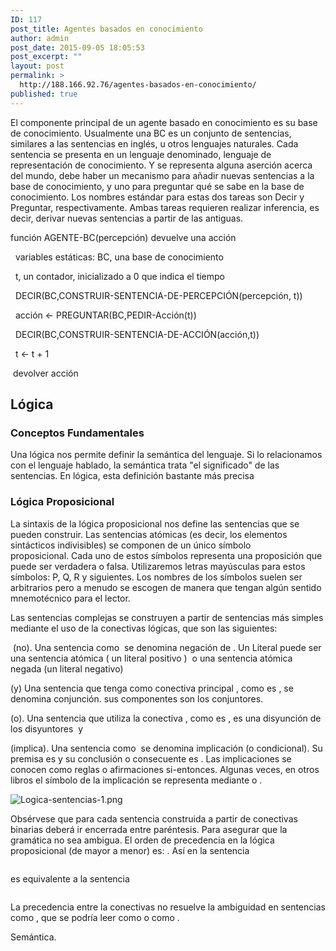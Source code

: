 ```yaml
---
ID: 117
post_title: Agentes basados en conocimiento
author: admin
post_date: 2015-09-05 18:05:53
post_excerpt: ""
layout: post
permalink: >
  http://188.166.92.76/agentes-basados-en-conocimiento/
published: true
---
```

<p class="c0 c8">El componente principal de un agente basado en conocimiento es su base de conocimiento. Usualmente una BC es un conjunto de sentencias, similares a las sentencias en inglés, u otros lenguajes naturales. Cada sentencia se presenta en un lenguaje denominado, lenguaje de representación de conocimiento. Y se representa alguna aserción acerca del mundo, debe haber un mecanismo para añadir nuevas sentencias a la base de conocimiento, y uno para preguntar qué se sabe en la base de conocimiento. Los nombres estándar para estas dos tareas son <span class="c10">Decir y Preguntar</span>, respectivamente. Ambas tareas requieren realizar inferencia, es decir, derivar nuevas sentencias a partir de las antiguas.</p>
<p class="c0"><span class="c2">funci</span><span class="c1">ó</span><span class="c2">n AGENTE</span><span class="c1">-</span><span class="c2">BC</span><span class="c1">(</span><span class="c2">percepci</span><span class="c1">ó</span><span class="c2">n</span><span class="c1">)</span><span class="c2"> devuelve una acci</span><span class="c1">ón</span></p>
<p class="c0"><span class="c2">  variables </span><span class="c9">estáticas</span><span class="c1">:</span><span class="c2"> BC</span><span class="c1">,</span><span class="c2"> una </span><span class="c9 c14">base</span><span class="c2"> de conocimiento</span></p>
<p class="c0"><span class="c2">  t</span><span class="c1">,</span><span class="c2"> un contador</span><span class="c1">,</span><span class="c2"> inicializado a </span><span class="c9 c13">0</span><span class="c2"> que indica el tiempo</span></p>
<p class="c0"><span class="c2">  DECIR</span><span class="c1">(</span><span class="c2">BC</span><span class="c1">,</span><span class="c2">CONSTRUIR</span><span class="c1">-</span><span class="c2">SENTENCIA</span><span class="c1">-</span><span class="c2">DE</span><span class="c1">-</span><span class="c9">PERCEPCIÓN</span><span class="c1">(</span><span class="c2">percepci</span><span class="c1">ó</span><span class="c2">n</span><span class="c1">,</span><span class="c2"> t</span><span class="c1">))</span></p>
<p class="c0"><span class="c2">  acci</span><span class="c1">ó</span><span class="c2">n </span><span class="c1">&lt;-</span><span class="c2"> PREGUNTAR</span><span class="c1">(</span><span class="c2">BC</span><span class="c1">,</span><span class="c2">PEDIR</span><span class="c1">-</span><span class="c9 c11">Acci</span><span class="c1">ó</span><span class="c2">n</span><span class="c1">(</span><span class="c2">t</span><span class="c1">))</span></p>
<p class="c0"><span class="c2">  DECIR</span><span class="c1">(</span><span class="c2">BC</span><span class="c1">,</span><span class="c2">CONSTRUIR</span><span class="c1">-</span><span class="c2">SENTENCIA</span><span class="c1">-</span><span class="c2">DE</span><span class="c1">-</span><span class="c9">ACCIÓN</span><span class="c1">(</span><span class="c2">acci</span><span class="c1">ó</span><span class="c2">n</span><span class="c1">,</span><span class="c2">t</span><span class="c1">))</span></p>
<p class="c0"><span class="c2">  t </span><span class="c1">&lt;-</span><span class="c2"> t </span><span class="c1">+</span><span class="c2"> 1</span></p>
<p class="c0"><span class="c2"> devolver acci</span><span class="c1">ón</span></p>

<h2 class="c0"><a name="h.v5f3cgmu5twp"></a>Lógica</h2>
<h3 class="c0"><a name="h.h3a6qh3q7yb5"></a>Conceptos Fundamentales</h3>
<p class="c0">Una lógica nos permite definir la semántica del lenguaje. Si lo relacionamos con el lenguaje hablado, la semántica trata "el significado" de las sentencias. En lógica, esta definición bastante más precisa</p>

<h3 class="c0"><a name="h.lybsj0n51c7y"></a>Lógica Proposicional</h3>
<p class="c0">La sintaxis de la lógica proposicional nos define las sentencias que se pueden construir. Las sentencias atómicas (es decir, los elementos sintácticos indivisibles) se componen de un único<span class="c7"> símbolo proposicional.</span> Cada uno de estos símbolos representa una proposición que puede ser verdadera o falsa. Utilizaremos letras mayúsculas para estos símbolos: P, Q, R y siguientes. Los nombres de los símbolos suelen ser arbitrarios pero a menudo se escogen de manera que tengan algún sentido mnemotécnico para el lector.</p>
<p class="c0">Las sentencias complejas se construyen a partir de sentencias más simples mediante el uso de la conectivas lógicas, que son las siguientes:</p>
<p class="c0"><img src="https://www.google.com/chart?cht=tx&amp;chf=bg,s,FFFFFF00&amp;chco=000000&amp;chl=%5Cneg%7B%7D" alt="" /> (no). Una sentencia como <img src="https://www.google.com/chart?cht=tx&amp;chf=bg,s,FFFFFF00&amp;chco=000000&amp;chl=%5Cneg%7B%7D%7BW%7D_%7B1%2C3%7D" alt="" /> se denomina <span class="c7">negación</span> de <img src="https://www.google.com/chart?cht=tx&amp;chf=bg,s,FFFFFF00&amp;chco=000000&amp;chl=%7BW%7D_%7B1%2C3%7D" alt="" />. Un <span class="c7">Literal</span> puede ser una sentencia atómica ( un <span class="c7">literal positivo </span>)  o una sentencia atómica negada (un<span class="c7"> literal negativo</span>)</p>
<p class="c0"><img src="https://www.google.com/chart?cht=tx&amp;chf=bg,s,FFFFFF00&amp;chco=000000&amp;chl=%5Cwedge%7B%7D" alt="" />(y) Una sentencia que tenga como conectiva principal <img src="https://www.google.com/chart?cht=tx&amp;chf=bg,s,FFFFFF00&amp;chco=000000&amp;chl=%5Cwedge%7B%7D" alt="" />, como es <img src="https://www.google.com/chart?cht=tx&amp;chf=bg,s,FFFFFF00&amp;chco=000000&amp;chl=%28%7BW%7D_%7B1%2C3%7D%5Cwedge%7B%7D%5C+%7BH%7D_%7B3%2C1%7D%29" alt="" />, se denomina <span class="c7">conjunción</span>. sus componentes son los <span class="c7">conjuntores</span>.</p>
<p class="c0"><img src="https://www.google.com/chart?cht=tx&amp;chf=bg,s,FFFFFF00&amp;chco=000000&amp;chl=%5Cvee%7B%7D" alt="" />(o). Una sentencia que utiliza la conectiva <img src="https://www.google.com/chart?cht=tx&amp;chf=bg,s,FFFFFF00&amp;chco=000000&amp;chl=%5Cvee%7B%7D" alt="" />, como es <img src="https://www.google.com/chart?cht=tx&amp;chf=bg,s,FFFFFF00&amp;chco=000000&amp;chl=%28%7BW%7D_%7B1%2C3%7D%5Cwedge%7B%7D%5C+%7BH%7D_%7B3%2C1%7D%29%5Cvee%7B%7D%7BW%7D_%7B2%2C2%7D" alt="" />, es una <span class="c7">disyunción</span> de los <span class="c7">disyuntores</span> <img src="https://www.google.com/chart?cht=tx&amp;chf=bg,s,FFFFFF00&amp;chco=000000&amp;chl=%28%7BW%7D_%7B1%2C3%7D%5Cwedge%7B%7D%7BH%7D_%7B3%2C1%7D%29" alt="" /> y <img src="https://www.google.com/chart?cht=tx&amp;chf=bg,s,FFFFFF00&amp;chco=000000&amp;chl=%7BW%7D_%7B2%2C2%7D" alt="" /></p>
<p class="c0"><img src="https://www.google.com/chart?cht=tx&amp;chf=bg,s,FFFFFF00&amp;chco=000000&amp;chl=%5CRightarrow%7B%7D" alt="" />(implica). Una sentencia como <img src="https://www.google.com/chart?cht=tx&amp;chf=bg,s,FFFFFF00&amp;chco=000000&amp;chl=%28%7BW%7D_%7B1%2C3%7D%5Cwedge%7B%7D%7BH%7D_%7B3%2C1%7D%29%5CRightarrow%7B%7D%5Cneg%7B%7D%7BW%7D_%7B2%2C2%7D" alt="" /> se denomina <span class="c7">implicación </span>(o condicional). Su premisa es <img src="https://www.google.com/chart?cht=tx&amp;chf=bg,s,FFFFFF00&amp;chco=000000&amp;chl=%7BW%7D_%7B1%2C3%7D%5Cwedge%7B%7D%7BH%7D_%7B3%2C1%7D" alt="" />y su conclusión o consecuente es <img src="https://www.google.com/chart?cht=tx&amp;chf=bg,s,FFFFFF00&amp;chco=000000&amp;chl=%5Cneg%7B%7D%7BW%7D_%7B2%2C2%7D" alt="" />. Las implicaciones se conocen como <span class="c7">reglas</span> o afirmaciones <span class="c7">si-entonces</span>. Algunas veces, en otros libros el símbolo de la implicación se representa mediante <img src="https://www.google.com/chart?cht=tx&amp;chf=bg,s,FFFFFF00&amp;chco=000000&amp;chl=%5Csupset%7B%7D" alt="" />o <img src="https://www.google.com/chart?cht=tx&amp;chf=bg,s,FFFFFF00&amp;chco=000000&amp;chl=%5Crightarrow%7B%7D" alt="" />.</p>
<p class="c0"><img title="" src="https://lh5.googleusercontent.com/GfSBsKOf8KWlGTuEREZgifenKnY-Ybl7TbEnPkEjZRmFIAyr9kuAk8yMz6XTAy2fiSdybIb9WIw4ad3blIFdaxhV9M__Z7U3iHPeQAxFiDhJ3tp9rxeUVdz6coCrkksfKhzaUI4" alt="Logica-sentencias-1.png" /></p>
<p class="c0">Obsérvese que para cada sentencia construida a partir de conectivas binarias deberá ir encerrada entre paréntesis. Para asegurar que la gramática no sea ambigua. El orden de precedencia en la lógica proposicional (de mayor a menor) es: <img src="https://www.google.com/chart?cht=tx&amp;chf=bg,s,FFFFFF00&amp;chco=000000&amp;chl=%5Cneg%7B%7D%2C%5Cwedge%7B%7D%2C%5Cvee%7B%7D%2C%5CRightarrow%7B%7D%2C%5CLeftrightarrow%7B%7D" alt="" />. Así en la sentencia</p>
<p class="c6 c0"><img src="https://www.google.com/chart?cht=tx&amp;chf=bg,s,FFFFFF00&amp;chco=000000&amp;chl=%5Cneg%7B%7DP%5Cvee%7B%7DQ%5Cwedge%7B%7DR%5CRightarrow%7B%7DS" alt="" /></p>
<p class="c0">es equivalente a la sentencia</p>
<p class="c0 c6"><img src="https://www.google.com/chart?cht=tx&amp;chf=bg,s,FFFFFF00&amp;chco=000000&amp;chl=%28%28%5Cneg%7B%7DP%29%5Cvee%7B%7D%28Q%5Cwedge%7B%7DR%29%29%5CRightarrow%7B%7DS" alt="" /></p>
<p class="c0">La precedencia entre la conectivas no resuelve la ambiguidad en sentencias como <img src="https://www.google.com/chart?cht=tx&amp;chf=bg,s,FFFFFF00&amp;chco=000000&amp;chl=A%5Cwedge%7B%7DB%5Cwedge%7B%7DC" alt="" />, que se podría leer como <img src="https://www.google.com/chart?cht=tx&amp;chf=bg,s,FFFFFF00&amp;chco=000000&amp;chl=%28%28A%5Cwedge%7B%7DB%29%5Cwedge%7B%7DC%29" alt="" />o como <img src="https://www.google.com/chart?cht=tx&amp;chf=bg,s,FFFFFF00&amp;chco=000000&amp;chl=%28A%5Cwedge%7B%7D%28B%5Cwedge%7B%7DC%29" alt="" />.</p>
<p class="c0"><span class="c7">Semántica</span>.</p>